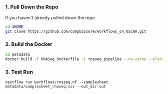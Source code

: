 ### 1. Pull Down the Repo

If you haven't already pulled down the repo

```bash 
cd $HOME
git clone https://github.com/compbiocore/workflows_on_OSCAR.git
```

### 2. Build the Docker
```bash
cd metadata
docker build -f RNASeq_Dockerfile -t rnaseq_pipeline --no-cache --platform linux/amd64 .
```

### 3. Test Run
```commandline
nextflow run workflows/rnaseq.nf --samplesheet metadata/samplesheet_rnaseq.csv --out_dir out
```